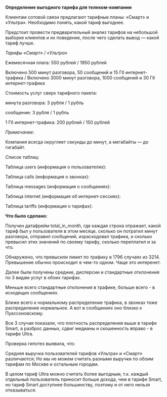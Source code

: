 __Определение выгодного тарифа для телеком-компании__

Клиентам сотовой связи предлагают тарифные планы: «Смарт» и «Ультра». Необходимо понять, какой тариф выгоднее.

Предстоит провести предварительный анализ тарифов на небольшой выборке клиентов и их поведение, после чего сделать вывод — какой тариф лучше.

_Тарифы «Смарт» / «Ультра»_

Ежемесячная плата: 550 рублей /  1950 рублей

Включено 500 минут разговора, 50 сообщений и 15 Гб интернет-трафика / Включено 3000 минут разговора, 1000 сообщений и 30 Гб интернет-трафика

Стоимость услуг сверх тарифного пакета:

минута разговора: 3 рубля / 1 рубль

сообщение: 3 рубля / 1 рубль

1 Гб интернет-трафика: 200 рублей / 150 рублей

_Примечание:_

Компания всегда округляет секунды до минут, а мегабайты — до гигабайт. 

_Список таблиц:_

Таблица users (информация о пользователях):

Таблица calls (информация о звонках):

Таблица messages (информация о сообщениях):

Таблица internet (информация об интернет-сессиях):

Таблица tariffs (информация о тарифах):


__Что было сделано:__

Получен датафрейм total_in_month, где каждая строка отражает, какой тариф был у пользователя в этом месяце, сколько он потратил минут разговора, отправил сообщений, израсходовал трафика, и сколько превысил этих значений по своему тарифу, сколько переплатил и за что.

Обнаружено, что превысили лимит по трафику в 1796 случаях из 3214. Превышение обычно происходит в чем-то одном. Чаще это интеренет.

Далее были получены средние, дисперсии и стандартные отклонения по 3 видам услуг в обоих тарифах.

Меньше всего стандартные отклонения в трафике, больше всего - в исходящих сообщениях. 

Ближе всего к нормальному распределение трафика, в звонках тоже распределение нормальное. А вот в сообщениях оно близко к Пуассоновскому.

Все 3 случая показали, что плотность распределения выше в тарифе Smart, а разброс данных, сдвиг медианы и скошенность вправо - в тарифе Ultra.

Проверка гипотез выявила, что:

Средняя выручка пользователей тарифов «Ультра» и «Смарт» различаются;
Но мы не можем считать разными выручки по обоим тарифам по Москве и остальным городам.

В целом тариф Ultra можно считать более выгодным, т.к. каждый отдельный пользователь приносит больше дохода, чем в тарифе Smart,
но тариф Smart доступнее большинству, поэтому и от него нельзя отказываться.
